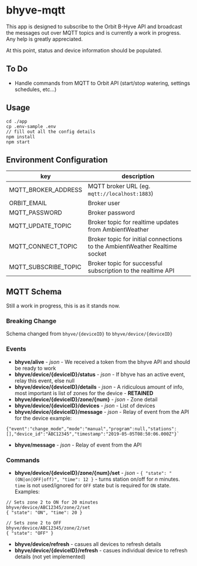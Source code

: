 #  bhyve-mqtt
This app is designed to subscribe to the Orbit B-Hyve API and broadcast the messages out over MQTT topics and is currently a work in progress. Any help is greatly appreciated.

At this point, status and device information should be populated.

## To Do
- Handle commands from MQTT to Orbit API (start/stop watering, settings schedules, etc...)

## Usage

```
cd ./app
cp .env-sample .env
// fill out all the config details
npm install
npm start
```

## Environment Configuration

| key                  | description                                                                |
|----------------------|----------------------------------------------------------------------------|
| MQTT_BROKER_ADDRESS  | MQTT broker URL (eg. `mqtt://localhost:1883`)                              |
| ORBIT_EMAIL          | Broker user                                                                |
| MQTT_PASSWORD        | Broker password                                                            |
| MQTT_UPDATE_TOPIC    | Broker topic for realtime updates from AmbientWeather                      |
| MQTT_CONNECT_TOPIC   | Broker topic for initial connections to the AmbientWeather Realtime socket |
| MQTT_SUBSCRIBE_TOPIC | Broker topic for successful subscription to the realtime API               |


## MQTT Schema
Still a work in progress, this is as it stands now.

### Breaking Change
Schema changed from `bhyve/{deviceID}` to `bhyve/device/{deviceID}`

### Events
* **bhyve/alive** - _json_ - We received a token from the bhyve API and should be ready to work
* **bhyve/device/{deviceID}/status** - _json_ - If bhyve has an active event, relay this event, else null
* **bhyve/device/{deviceID}/details** - _json_ - A ridiculous amount of info, most important is list of zones for the device - **RETAINED**
* **bhyve/device/{deviceID}/zone/{num}** - _json_ - Zone detail
* **bhyve/device/{deviceID}/devices** - _json_ - List of devices
* **bhyve/device/{deviceID}/message** - _json_ - Relay of event from the API for the device example:
```
{"event":"change_mode","mode":"manual","program":null,"stations":[],"device_id":"ABC12345","timestamp":"2019-05-05T08:50:06.000Z"}`
```
* **bhyve/message** - _json_ - Relay of event from the API

### Commands
* **bhyve/device/{deviceID}/zone/{num}/set** - _json_ - `{ "state": "(ON|on|OFF|off)", "time": 12 }` - turns station on/off for _n_ minutes. `time` is not used/ignored for `OFF` state but is required for `ON` state. Examples:
```
// Sets zone 2 to ON for 20 minutes
bhyve/device/ABC12345/zone/2/set
{ "state": "ON", "time": 20 }
```
```
// Sets zone 2 to OFF
bhyve/device/ABC12345/zone/2/set
{ "state": "OFF" }
```
* **bhyve/device/refresh** - casues all devices to refresh details
* **bhyve/device/{deviceID}/refresh** - casues individual device to refresh details (not yet implemented)

